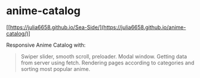 # anime-catalog
[[https://julia6658.github.io/Sea-Side/](https://julia6658.github.io/anime-catalog/)]

Responsive Anime Catalog with:

> Swiper slider, smooth scroll, preloader.
> Modal window.
> Getting data from server using fetch.
> Rendering pages according to categories and sorting most popular anime.
